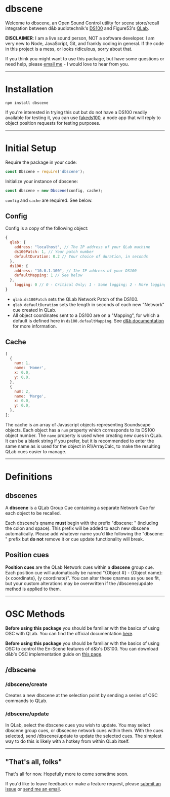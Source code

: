 # dbscene

Welcome to dbscene, an Open Sound Control utility for scene store/recall integration between d&amp;b audiotechnik's [DS100](https://www.dbaudio.com/global/en/products/processing-matrix/ds100/) and Figure53's [QLab](https://qlab.app/).

**DISCLAIMER**: I am a live sound person, NOT a software developer. I am very new to Node, JavaScript, Git, and frankly coding in general. If the code in this project is a mess, or looks ridiculous, sorry about that.

If you think you might want to use this package, but have some questions or need help, please [email me](mailto:samsdomainaddress@gmail.com) - I would love to hear from you.

---

# Installation

```
npm install dbscene
```

If you're interested in trying this out but do not have a DS100 readily available for testing it, you can use [fakeds100](https://github.com/samschloegel/fakeDS100), a node app that will reply to object position requests for testing purposes.

---

# Initial Setup

Require the package in your code:

```js
const Dbscene = require('dbscene');
```

Initialize your instance of dbscene:

```js
const dbscene = new Dbscene(config, cache);
```

`config` and `cache` are required. See below.

## Config

Config is a copy of the following object:

```js
{
  qlab: {
    address: "localhost", // The IP address of your QLab machine
    ds100Patch: 1, // Your patch number
    defaultDuration: 0.2 // Your choice of duration, in seconds
  },
  ds100: {
    address: "10.0.1.100", // Ihe IP address of your DS100
    defaultMapping: 1 // See below
  },
	logging: 0 // 0 - Critical Only; 1 - Some logging; 2 - More logging
}
```

- `qlab.ds100Patch` sets the QLab Network Patch of the DS100.
- `qlab.defaultDuration` sets the length in seconds of each new "Network" cue created in QLab.
- All object coordinates sent to a DS100 are on a "Mapping", for which a default is defined here in `ds100.defaultMapping`. See [d&b documentation](https://www.dbaudio.com/global/en/products/processing-matrix/ds100/#tab-downloads) for more information.

## Cache

```js
[
  {
    num: 1,
    name: 'Homer',
    x: 0.0,
    y: 0.0,
  },
  {
    num: 2,
    name: 'Marge',
    x: 0.0,
    y: 0.0,
  },
];
```

The cache is an array of Javascript objects representing Soundscape objects.
Each object has a `num` property which corresponds to its DS100 object number.
The `name` property is used when creating new cues in QLab. It can be a blank string if you prefer, but it is recommended to enter the same name as is used for the object in R1/ArrayCalc, to make the resulting QLab cues easier to manage.

---

# Definitions

## dbscenes

A **dbscene** is a QLab Group Cue containing a separate Network Cue for each object to be recalled.

Each dbscene's qname **must** begin with the prefix "dbscene: " (including the colon and space). This prefix will be added to each new dbscene automatically. Please add whatever name you'd like following the "dbscene: " prefix but **do not** remove it or cue update functionality will break.

## Position cues

**Position cues** are the QLab Network cues within a **dbscene** group cue. Each position cue will automatically be named "{Object #} - {Object name}: {x coordinate}, {y coordinate}". You can alter these qnames as you see fit, but your custom alterations may be overwritten if the /dbscene/update method is applied to them.

---

# OSC Methods

**Before using this package** you should be familiar with the basics of using OSC with QLab. You can find the official documentation [here](https://qlab.app/docs/v4/scripting/osc-dictionary-v4/).

**Before using this package** you should be familiar with the basics of using OSC to control the En-Scene features of d&b's DS100. You can download d&b's OSC implementation guide on [this page](https://www.dbaudio.com/global/en/products/processing-matrix/ds100/#tab-downloads).

## /**dbscene**

### /dbscene/**create**

Creates a new dbscene at the selection point by sending a series of OSC commands to QLab.

### /dbscene/**update**

In QLab, select the dbscene cues you wish to update. You may select dbscene group cues, or dbscecne network cues within them.
With the cues selected, send /dbscene/update to update the selected cues. The simplest way to do this is likely with a hotkey from within QLab itself.

---

## "That's all, folks"

That's all for now. Hopefully more to come sometime soon.

If you'd like to leave feedback or make a feature request, please [submit an issue](https://github.com/samschloegel/node-dbscene/issues) or [send me an email](mailto:samsdomainaddress@gmail.com).
